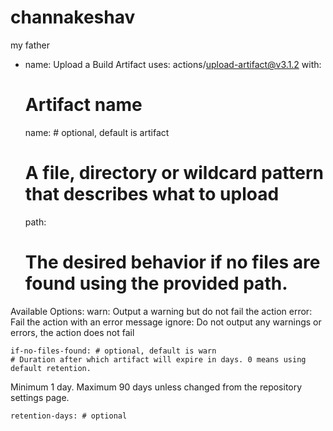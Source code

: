 # channakeshav
my father
- name: Upload a Build Artifact
  uses: actions/upload-artifact@v3.1.2
  with:
    # Artifact name
    name: # optional, default is artifact
    # A file, directory or wildcard pattern that describes what to upload
    path: 
    # The desired behavior if no files are found using the provided path.
Available Options:
  warn: Output a warning but do not fail the action
  error: Fail the action with an error message
  ignore: Do not output any warnings or errors, the action does not fail

    if-no-files-found: # optional, default is warn
    # Duration after which artifact will expire in days. 0 means using default retention.
Minimum 1 day. Maximum 90 days unless changed from the repository settings page.

    retention-days: # optional
